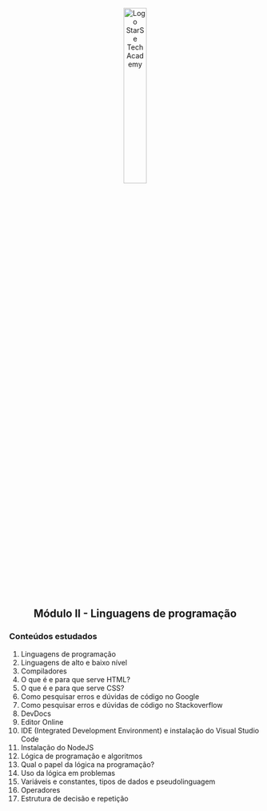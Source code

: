 <div align="center">
  <br>
  <img src="https://user-images.githubusercontent.com/99208505/167872020-344925cf-cd4b-4c48-864d-0951e792cc72.png" width="30%" alt="Logo StarSe Tech Academy">
  <h2>Módulo II - Linguagens de programação</h2>
</div>

<div>
  <h3>Conteúdos estudados</h3>
  <ol>
    <li>Linguagens de programação</li>
    <li>Linguagens de alto e baixo nível</li>
    <li>Compiladores</li>
    <li>O que é e para que serve HTML?</li>
    <li>O que é e para que serve CSS?</li>
    <li>Como pesquisar erros e dúvidas de código no Google</li>
    <li>Como pesquisar erros e dúvidas de código no Stackoverflow</li>
    <li>DevDocs</li>
    <li>Editor Online</li>
    <li>IDE (Integrated Development Environment) e instalação do Visual Studio Code</li>
    <li>Instalação do NodeJS</li>
    <li>Lógica de programação e algoritmos</li>
    <li>Qual o papel da lógica na programação?</li>
    <li>Uso da lógica em problemas</li>
    <li>Variáveis e constantes, tipos de dados e pseudolinguagem</li>
    <li>Operadores</li>
    <li>Estrutura de decisão e repetição</li>
  </ol>
</div>
